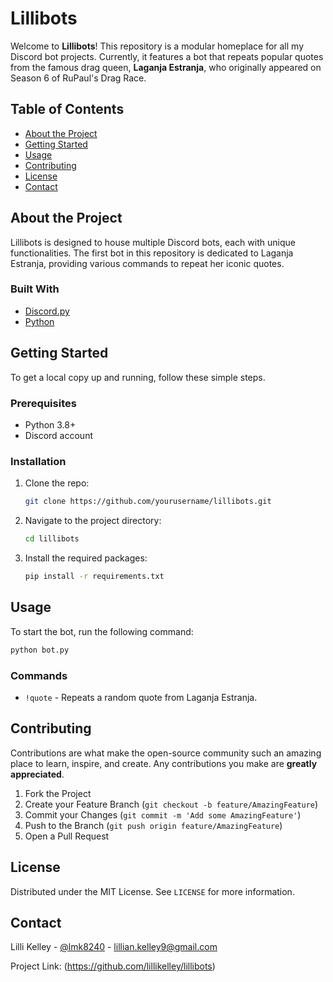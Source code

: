 # Lillibots

Welcome to **Lillibots**! This repository is a modular homeplace for all my Discord bot projects. Currently, it features a bot that repeats popular quotes from the famous drag queen, **Laganja Estranja**, who originally appeared on Season 6 of RuPaul's Drag Race.

## Table of Contents

- [About the Project](#about-the-project)
- [Getting Started](#getting-started)
- [Usage](#usage)
- [Contributing](#contributing)
- [License](#license)
- [Contact](#contact)

## About the Project

Lillibots is designed to house multiple Discord bots, each with unique functionalities. The first bot in this repository is dedicated to Laganja Estranja, providing various commands to repeat her iconic quotes.

### Built With

- [Discord.py](https://discordpy.readthedocs.io/en/stable/)
- [Python](https://www.python.org/)

## Getting Started

To get a local copy up and running, follow these simple steps.

### Prerequisites

- Python 3.8+
- Discord account

### Installation

1. Clone the repo:
   ```sh
   git clone https://github.com/yourusername/lillibots.git
   ```
2. Navigate to the project directory:
   ```sh
   cd lillibots
   ```
3. Install the required packages:
   ```sh
   pip install -r requirements.txt
   ```

## Usage

To start the bot, run the following command:
```sh
python bot.py
```

### Commands

- `!quote` - Repeats a random quote from Laganja Estranja.

## Contributing

Contributions are what make the open-source community such an amazing place to learn, inspire, and create. Any contributions you make are **greatly appreciated**.

1. Fork the Project
2. Create your Feature Branch (`git checkout -b feature/AmazingFeature`)
3. Commit your Changes (`git commit -m 'Add some AmazingFeature'`)
4. Push to the Branch (`git push origin feature/AmazingFeature`)
5. Open a Pull Request

## License

Distributed under the MIT License. See `LICENSE` for more information.

## Contact

Lilli Kelley - [@lmk8240](https://x.com/lmk8240) - lillian.kelley9@gmail.com

Project Link: (https://github.com/lillikelley/lillibots)

<!-- 
Source: Conversation with Copilot, 9/14/2024
(1) GitHub - matiassingers/awesome-readme: A curated list of awesome READMEs. https://github.com/matiassingers/awesome-readme.
(2) How to Write Stunning Github README.md [Template Provided]. https://dev.to/rohit19060/how-to-write-stunning-github-readme-md-template-provided-5b09.
(3) GitHub - markdown-templates/readme-generator: :star2: Generate a README .... https://github.com/markdown-templates/readme-generator.
(4) Markdown Templates · GitHub. https://github.com/markdown-templates.
(5) A simple README.md template · GitHub. https://gist.github.com/DomPizzie/7a5ff55ffa9081f2de27c315f5018afc.
(6) github.com. https://github.com/nowrie141/highlighter/tree/04a50c8bbb90547e4dc7c8e6c8658e9b8a7ab358/README.md.
(7) github.com. https://github.com/jstanleyf1985/ReplikaDiscordInterface/tree/8e7fcf198cc06c5591414fb19160d4edb0280569/README.md.
(8) github.com. https://github.com/mmmsss211/SMCB-tutorial-HTML-CSS/tree/df44eacf3a1a3c6adf0c89eb52723475f38975b8/README.md.
(9) github.com. https://github.com/Rajsuthan/User-Authentication-Node.js-Express.js/tree/b203c7df9f8be627215167e63463857965b749e6/README.md.
(10) github.com. https://github.com/fabio-mancin/recycle/tree/e9b46079aacb48c3c62caa7c4df85b5f5347dd35/README.md.
(11) github.com. https://github.com/calvin-puram/GetIdea-App/tree/a301fde2f9fa4581879d871ca745c9b5392402f5/README.md.
-->
